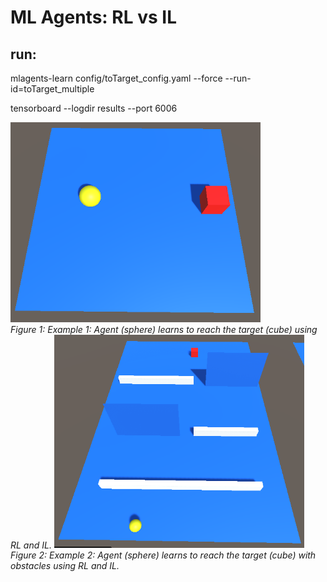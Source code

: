 # ML Agents: RL vs IL
## run:
mlagents-learn config/toTarget_config.yaml --force --run-id=toTarget_multiple

tensorboard --logdir results --port 6006

<img src="images/ToyExample1.png" alt="Example 1" width="400"/>
<br/><em>Figure 1: Example 1: Agent (sphere) learns to reach the target (cube) using RL and IL.</em>

<img src="images/ToyExample2.png" alt="Example 2" width="400"/>
<br/><em>Figure 2: Example 2: Agent (sphere) learns to reach the target (cube) with obstacles using RL and IL.</em>
